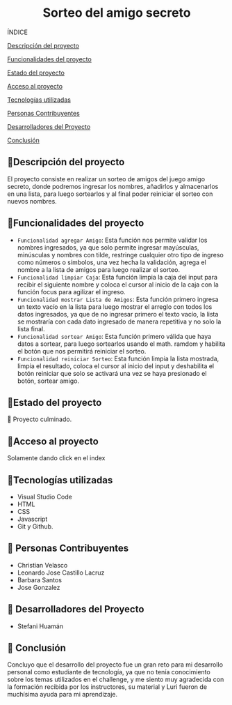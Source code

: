 
<h1 align="center"> Sorteo del amigo secreto </h1>

ÍNDICE

[Descripción del proyecto]()

[Funcionalidades del proyecto]()

[Estado del proyecto]()

[Acceso al proyecto]()

[Tecnologías utilizadas]()

[Personas Contribuyentes]()

[Desarrolladores del Proyecto]()

[Conclusión]()


## :hammer:Descripción del proyecto
El proyecto consiste en realizar un sorteo de amigos del juego amigo secreto, donde podremos ingresar los nombres, añadirlos y almacenarlos en una lista, para luego sortearlos y al final poder reiniciar el sorteo con nuevos nombres.
## :hammer:Funcionalidades del proyecto

- `Funcionalidad agregar Amigo`: Esta función nos permite validar los nombres ingresados, ya que solo permite ingresar mayúsculas, minúsculas y nombres con tilde, restringe cualquier otro tipo de ingreso como números o símbolos, una vez hecha la validación, agrega el nombre a la lista de amigos para luego realizar el sorteo.
- `Funcionalidad limpiar Caja`: Esta función limpia la caja del input para recibir el siguiente nombre y coloca el cursor al inicio de la caja con la función focus para agilizar el ingreso.
- `Funcionalidad mostrar Lista de Amigos`: Esta función primero ingresa un texto vacío en la lista para luego mostrar el arreglo con todos los datos ingresados, ya que de no ingresar primero el texto vacío, la lista se mostraría con cada dato ingresado de manera repetitiva y no solo la lista final. 
- `Funcionalidad sortear Amigo`: Esta función primero válida que haya datos a sortear, para luego sortearlos usando el math. ramdom y habilita el botón que nos permitirá reiniciar el sorteo. 
- `Funcionalidad reiniciar Sorteo`: Esta función limpia la lista mostrada, limpia el resultado, coloca el cursor al inicio del input y deshabilita el botón reiniciar que solo se activará una vez se haya presionado el botón, sortear amigo. 


## :hammer:Estado del proyecto

:construction: Proyecto culminado.

## :hammer:Acceso al proyecto
Solamente dando click en el index

## :hammer:Tecnologías utilizadas

- Visual Studio Code
- HTML
- CSS
- Javascript
- Git y Github.

## :hammer: Personas Contribuyentes
- Christian Velasco
- Leonardo Jose Castillo Lacruz
- Barbara Santos
- Jose Gonzalez

## :hammer: Desarrolladores del Proyecto
- Stefani Huamán

## :hammer: Conclusión
Concluyo que el desarrollo del proyecto fue un gran reto para mi desarrollo personal como estudiante de tecnología, ya que no tenía conocimiento sobre los temas utilizados en el challenge, y me siento muy agradecida con la formación recibida por los instructores, su material y Luri fueron de muchísima ayuda para mi aprendizaje.
